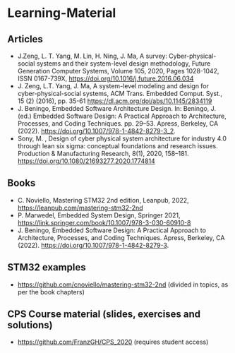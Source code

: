 # Learning-Material
## Articles
- J.Zeng, L. T. Yang, M. Lin, H. Ning, J. Ma, A survey: Cyber-physical-social systems and their system-level design methodology, Future Generation Computer Systems, Volume 105, 2020, Pages 1028-1042, ISSN 0167-739X, https://doi.org/10.1016/j.future.2016.06.034
- J. Zeng, L.T. Yang, J. Ma, A system-level modeling and design for cyber-physical-social systems, ACM Trans. Embedded Comput. Syst., 15 (2) (2016), pp. 35-61 https://dl.acm.org/doi/abs/10.1145/2834119 
- J. Beningo, Embedded Software Architecture Design. In: Beningo, J. (ed.) Embedded Software Design: A Practical Approach to Architecture, Processes, and Coding Techniques. pp. 29–53. Apress, Berkeley, CA (2022). https://doi.org/10.1007/978-1-4842-8279-3_2.
- Sony, M. , Design of cyber physical system architecture for industry 4.0 through lean six sigma: conceptual foundations and research issues. Production & Manufacturing Research, 8(1), 2020, 158–181. https://doi.org/10.1080/21693277.2020.1774814

## Books
- C. Noviello, Mastering STM32 2nd edition, Leanpub, 2022, https://leanpub.com/mastering-stm32-2nd 
- P. Marwedel, Embedded System Design, Springer 2021, https://link.springer.com/book/10.1007/978-3-030-60910-8
- J. Beningo, Embedded Software Design: A Practical Approach to Architecture, Processes, and Coding Techniques. Apress, Berkeley, CA (2022). https://doi.org/10.1007/978-1-4842-8279-3.

## STM32 examples 
- https://github.com/cnoviello/mastering-stm32-2nd (divided in topics, as per the book chapters)

## CPS Course material (slides, exercises and solutions)
- https://github.com/FranzGH/CPS_2020 (requires student access)